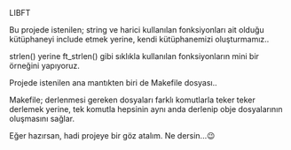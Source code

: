 LIBFT

Bu projede istenilen; string ve harici kullanılan fonksiyonları ait olduğu kütüphaneyi include etmek yerine, kendi kütüphanemizi oluşturmamız..

strlen() yerine ft_strlen() gibi sıklıkla kullanılan fonksiyonların mini bir örneğini yapıyoruz.

Projede istenilen ana mantıkten biri de Makefile dosyası..

Makefile; derlenmesi gereken dosyaları farklı komutlarla teker teker derlemek yerine, tek komutla hepsinin aynı anda derlenip obje dosyalarının oluşmasını sağlar.

Eğer hazırsan, hadi projeye bir göz atalım. Ne dersin...😉